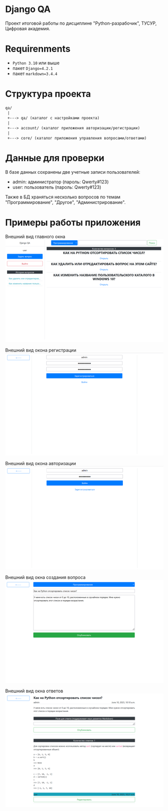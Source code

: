 # Django QA

Проект итоговой работы по дисциплине "Python-разрабочик", ТУСУР, Цифровая академия.
<!---->

# Requirenments

- `Python 3.10` или выше
- пакет `Django=4.2.1`
- пакет `markdown=3.4.4`
<!---->

# Структура проекта

```
qa/
 |
 +---> qa/ (каталог с настройками проекта)
 | 
 +---> account/ (каталог приложения авторизации/регистрации)
 |
 +---> core/ (каталог приложения управления вопросами/ответами)
```
<!---->

# Данные для проверки

В базе данных сохранены две учетные записи пользователей:
- admin: администратор (пароль: Qwerty#123)
- user: пользователь (пароль: Qwerty#123)
<!---->
Также в БД храняться несколько вопросов по темам "Программирование", "Другое", "Администрирование".
<!---->

# Примеры работы приложения

Внешний вид главного окна
![mainpage](https://github.com/internetProhozhij/django_qa/blob/master/screenshots/main.png)

Внешний вид окона регистрации 
![regpage](https://github.com/internetProhozhij/django_qa/blob/master/screenshots/reg.png)

Внешний вид окона авторизации
![authpage](https://github.com/internetProhozhij/django_qa/blob/master/screenshots/auth.png)

Внешний вид окна создания вопроса
![questionpage](https://github.com/internetProhozhij/django_qa/blob/master/screenshots/question.png)

Внешний вид окна ответов
![answerpage](https://github.com/internetProhozhij/django_qa/blob/master/screenshots/answer.png)
